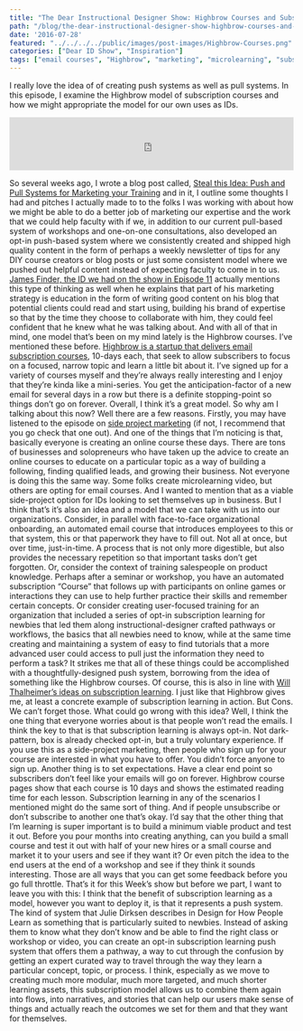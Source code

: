 ```yaml
---
title: "The Dear Instructional Designer Show: Highbrow Courses and Subscription Learning"
path: "/blog/the-dear-instructional-designer-show-highbrow-courses-and-subscription-learning"
date: '2016-07-28'
featured: "../../../../public/images/post-images/Highbrow-Courses.png"
categories: ["Dear ID Show", "Inspiration"]
tags: ["email courses", "Highbrow", "marketing", "microlearning", "subscription learning"]
---
```


I really love the idea of of creating push systems as well as pull systems. In this episode, I examine the Highbrow model of subscription courses and how we might appropriate the model for our own uses as IDs.

<iframe src="https://simplecast.com/e/38421?style=medium-light" width="100%" height="94px" frameborder="0" scrolling="no" seamless=""></iframe>

So several weeks ago, I wrote a blog post called, [Steal this Idea: Push and Pull Systems for Marketing your Training](/blog/steal-this-idea-push-and-pull-systems/) and in it, I outline some thoughts I had and pitches I actually made to to the folks I was working with about how we might be able to do a better job of marketing our expertise and the work that we could help faculty with if we, in addition to our current pull-based system of workshops and one-on-one consultations, also developed an opt-in push-based system where we consistently created and shipped high quality content in the form of perhaps a weekly newsletter of tips for any DIY course creators or blog posts or just some consistent model where we pushed out helpful content instead of expecting faculty to come in to us. [James Finder, the ID we had on the show in Episode 11](/blog/dear-instructional-designer-show-interview-with-james-finder/) actually mentions this type of thinking as well when he explains that part of his marketing strategy is education in the form of writing good content on his blog that potential clients could read and start using, building his brand of expertise so that by the time they choose to collaborate with him, they could feel confident that he knew what he was talking about. And with all of that in mind, one model that’s been on my mind lately is the Highbrow courses. I’ve mentioned these before. [Highbrow is a startup that delivers email subscription courses](http://gohighbrow.com/courses/), 10-days each, that seek to allow subscribers to focus on a focused, narrow topic and learn a little bit about it. I’ve signed up for a variety of courses myself and they’re always really interesting and I enjoy that they’re kinda like a mini-series. You get the anticipation-factor of a new email for several days in a row but there is a definite stopping-point so things don’t go on forever. Overall, I think it’s a great model. So why am I talking about this now? Well there are a few reasons. Firstly, you may have listened to the episode on [side project marketing](/blog/the-dear-id-show-side-project-marketing/) (if not, I recommend that you go check that one out). And one of the things that I’m noticing is that, basically everyone is creating an online course these days. There are tons of businesses and solopreneurs who have taken up the advice to create an online courses to educate on a particular topic as a way of building a following, finding qualified leads, and growing their business. Not everyone is doing this the same way. Some folks create microlearning video, but others are opting for email courses. And I wanted to mention that as a viable side-project option for IDs looking to set themselves up in business. But I think that’s it’s also an idea and a model that we can take with us into our organizations. Consider, in parallel with face-to-face organizational onboarding, an automated email course that introduces employees to this or that system, this or that paperwork they have to fill out. Not all at once, but over time, just-in-time. A process that is not only more digestible, but also provides the necessary repetition so that important tasks don’t get forgotten. Or, consider the context of training salespeople on product knowledge. Perhaps after a seminar or workshop, you have an automated subscription “Course” that follows up with participants on online games or interactions they can use to help further practice their skills and remember certain concepts. Or consider creating user-focused training for an organization that included a series of opt-in subscription learning for newbies that led them along instructional-designer crafted pathways or workflows, the basics that all newbies need to know, while at the same time creating and maintaining a system of easy to find tutorials that a more advanced user could access to pull just the information they need to perform a task? It strikes me that all of these things could be accomplished with a thoughtfully-designed push system, borrowing from the idea of something like the Highbrow courses. Of course, this is also in line with [Will Thalheimer’s ideas on subscription learning](http://www.subscriptionlearning.com/). I just like that Highbrow gives me, at least a concrete example of subscription learning in action. But Cons. We can’t forget those. What could go wrong with this idea? Well, I think the one thing that everyone worries about is that people won’t read the emails. I think the key to that is that subscription learning is always opt-in. Not dark- pattern, box is already checked opt-in, but a truly voluntary experience. If you use this as a side-project marketing, then people who sign up for your course are interested in what you have to offer. You didn’t force anyone to sign up. Another thing is to set expectations. Have a clear end point so subscribers don’t feel like your emails will go on forever. Highbrow course pages show that each course is 10 days and shows the estimated reading time for each lesson. Subscription learning in any of the scenarios I mentioned might do the same sort of thing. And if people unsubscribe or don’t subscribe to another one that’s okay. I’d say that the other thing that I’m learning is super important is to build a minimum viable product and test it out. Before you pour months into creating anything, can you build a small course and test it out with half of your new hires or a small course and market it to your users and see if they want it? Or even pitch the idea to the end users at the end of a workshop and see if they think it sounds interesting. Those are all ways that you can get some feedback before you go full throttle. That’s it for this Week’s show but before we part, I want to leave you with this: I think that the benefit of subscription learning as a model, however you want to deploy it, is that it represents a push system. The kind of system that Julie Dirksen describes in Design for How People Learn as something that is particularly suited to newbies. Instead of asking them to know what they don’t know and be able to find the right class or workshop or video, you can create an opt-in subscription learning push system that offers them a pathway, a way to cut through the confusion by getting an expert curated way to travel through the way they learn a particular concept, topic, or process. I think, especially as we move to creating much more modular, much more targeted, and much shorter learning assets, this subscription model allows us to combine them again into flows, into narratives, and stories that can help our users make sense of things and actually reach the outcomes we set for them and that they want for themselves.
